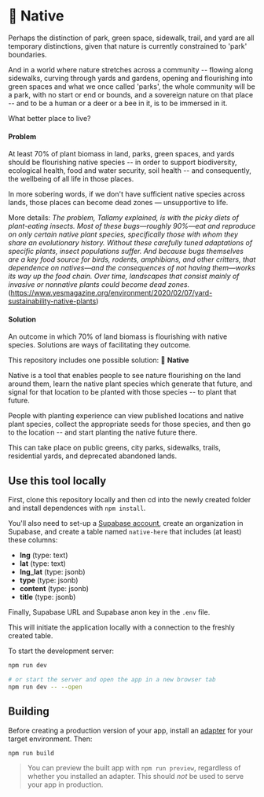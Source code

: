 # 🌱 Native

Perhaps the distinction of park, green space, sidewalk, trail, and yard are all temporary distinctions, given that nature is currently constrained to 'park' boundaries.

And in a world where nature stretches across a community -- flowing along sidewalks, curving through yards and gardens, opening and flourishing into green spaces and what we once called 'parks', the whole community will be a park, with no start or end or bounds, and a sovereign nature on that place -- and to be a human or a deer or a bee in it, is to be immersed in it. 

What better place to live?

#### Problem

At least 70% of plant biomass in land, parks, green spaces, and yards should be flourishing native species -- in order to support biodiversity, ecological health, food and water security, soil health -- and consequently, the wellbeing of all life in those places. 

In more sobering words, if we don't have sufficient native species across lands, those places can become dead zones — unsupportive to life. 

More details: *The problem, Tallamy explained, is with the picky diets of plant-eating insects. Most of these bugs—roughly 90%—eat and reproduce on only certain native plant species, specifically those with whom they share an evolutionary history. Without these carefully tuned adaptations of specific plants, insect populations suffer. And because bugs themselves are a key food source for birds, rodents, amphibians, and other critters, that dependence on natives—and the consequences of not having them—works its way up the food chain. Over time, landscapes that consist mainly of invasive or nonnative plants could become dead zones.* (https://www.yesmagazine.org/environment/2020/02/07/yard-sustainability-native-plants)


#### Solution

An outcome in which 70% of land biomass is flourishing with native species. Solutions are ways of facilitating they outcome. 

This repository includes one possible solution: 🌱 **Native** 

Native is a tool that enables people to see nature flourishing on the land around them, learn the native plant species which generate that future, and signal for that location to be planted with those species -- to plant that future. 

People with planting experience can view published locations and native plant species, collect the appropriate seeds for those species, and then go to the location -- and start planting the native future there. 

This can take place on public greens, city parks, sidewalks, trails, residential yards, and deprecated abandoned lands.

## Use this tool locally

First, clone this repository locally and then cd into the newly created folder and install dependences with `npm install`.

You'll also need to set-up a [Supabase account](supabase.com), create an organization in Supabase, and create a table named `native-here` that includes (at least) these columns:

* **lng** (type: text)
* **lat** (type: text)
* **lng_lat** (type: jsonb)
* **type** (type: jsonb)
* **content** (type: jsonb)
* **title** (type: jsonb)

Finally, Supabase URL and Supabase anon key in the `.env` file.

This will initiate the application locally with a connection to the freshly created table.

To start the development server:

```bash
npm run dev

# or start the server and open the app in a new browser tab
npm run dev -- --open
```

## Building

Before creating a production version of your app, install an [adapter](https://kit.svelte.dev/docs#adapters) for your target environment. Then:

```bash
npm run build
```

> You can preview the built app with `npm run preview`, regardless of whether you installed an adapter. This should _not_ be used to serve your app in production.
